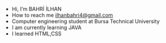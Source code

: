 - Hi, I’m BAHRİ İLHAN 
- How to reach me ilhanbahri4@gmail.com
- Computer engineering student at Bursa Technical University
- I am currently learning JAVA
- I learned HTML,CSS

